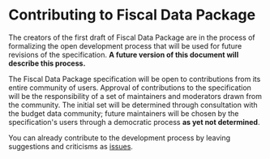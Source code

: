 # Contributing to Fiscal Data Package

The creators of the first draft of Fiscal Data Package are in the process of formalizing the open development process that will be used for future revisions of the specification. **A future version of this document will describe this process.**

The Fiscal Data Package specification will be open to contributions from its entire community of users. Approval of contributions to the specification will be the responsibility of a set of maintainers and moderators drawn from the community. The initial set will be determined through consultation with the budget data community; future maintainers will be chosen by the specification's users through a democratic process **as yet not determined**.

You can already contribute to the development process by leaving suggestions and criticisms as [issues](https://github.com/openspending/budget-data-package/issues).